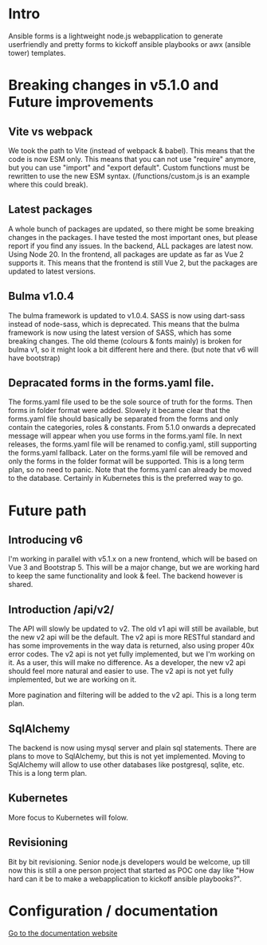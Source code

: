 # Intro
Ansible forms is a lightweight node.js webapplication to generate userfriendly and pretty forms to kickoff ansible playbooks or awx (ansible tower) templates.

# Breaking changes in v5.1.0 and Future improvements

## Vite vs webpack
We took the path to Vite (instead of webpack & babel).  This means that the code is now ESM only.  This means that you can not use "require" anymore, but you can use "import" and "export default".  Custom functions must be rewritten to use the new ESM syntax. (/functions/custom.js is an example where this could break).

## Latest packages

A whole bunch of packages are updated, so there might be some breaking changes in the packages.  I have tested the most important ones, but please report if you find any issues.  In the backend, ALL packages are latest now.  Using Node 20.  In the frontend, all packages are update as far as Vue 2 supports it.  This means that the frontend is still Vue 2, but the packages are updated to latest versions.

## Bulma v1.0.4

The bulma framework is updated to v1.0.4.  SASS is now using dart-sass instead of node-sass, which is deprecated.  This means that the bulma framework is now using the latest version of SASS, which has some breaking changes.  The old theme (colours & fonts mainly) is broken for bulma v1, so it might look a bit different here and there. (but note that v6 will have bootstrap)

## Depracated forms in the forms.yaml file.

The forms.yaml file used to be the sole source of truth for the forms.  Then forms in folder format were added.  Slowely it became clear that the forms.yaml file should basically be separated from the forms and only contain the categories, roles & constants.  From 5.1.0 onwards a deprecated message will appear when you use forms in the forms.yaml file.  In next releases, the forms.yaml file will be renamed to config.yaml, still supporting the forms.yaml fallback.  Later on the forms.yaml file will be removed and only the forms in the folder format will be supported.  This is a long term plan, so no need to panic.  Note that the forms.yaml can already be moved to the database.  Certainly in Kubernetes this is the preferred way to go.  

# Future path

## Introducing v6

I'm working in parallel with v5.1.x on a new frontend, which will be based on Vue 3 and Bootstrap 5.  This will be a major change, but we are working hard to keep the same functionality and look & feel.  The backend however is shared.

## Introduction /api/v2/

The API will slowly be updated to v2.  The old v1 api will still be available, but the new v2 api will be the default.  The v2 api is more RESTful standard and has some improvements in the way data is returned, also using proper 40x error codes.  The v2 api is not yet fully implemented, but we I'm working on it.  As a user, this will make no difference.  As a developer, the new v2 api should feel more natural and easier to use.  The v2 api is not yet fully implemented, but we are working on it.

More pagination and filtering will be added to the v2 api.  This is a long term plan.

## SqlAlchemy
The backend is now using mysql server and plain sql statements.  There are plans to move to SqlAlchemy, but this is not yet implemented.  Moving to SqlAlchemy will allow to use other databases like postgresql, sqlite, etc.  This is a long term plan.

## Kubernetes
More focus to Kubernetes will folow.

## Revisioning
Bit by bit revisioning.  Senior node.js developers would be welcome, up till now this is still a one person project that started as POC one day like "How hard can it be to make a webapplication to kickoff ansible playbooks?".  

# Configuration / documentation
[Go to the documentation website](https://ansibleforms.com)
